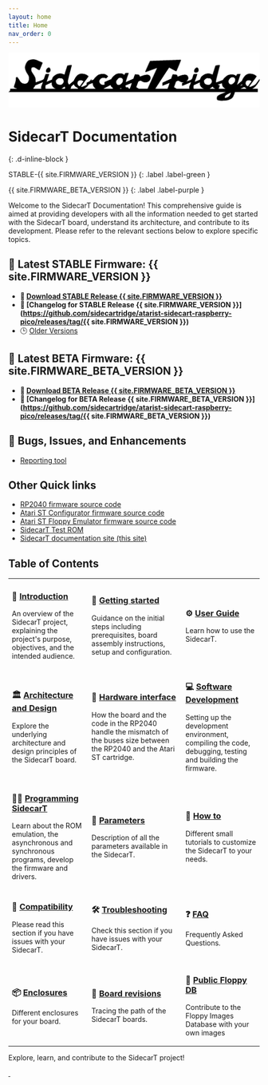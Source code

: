 ```yaml
---
layout: home
title: Home
nav_order: 0
---
```



![SidecarT](/assets/images/SIDECARTRIDGE_TEXT_1920x416_BLACK.png)

# SidecarT Documentation 
{: .d-inline-block }

STABLE-{{ site.FIRMWARE_VERSION }}
{: .label .label-green }

{{ site.FIRMWARE_BETA_VERSION }}
{: .label .label-purple }

Welcome to the SidecarT Documentation! This comprehensive guide is aimed at providing developers with all the information needed to get started with the SidecarT board, understand its architecture, and contribute to its development. Please refer to the relevant sections below to explore specific topics.

## 🚀 Latest STABLE Firmware: {{ site.FIRMWARE_VERSION }}
* **💾 [Download STABLE Release {{ site.FIRMWARE_VERSION }}](https://sidecartridge.com/downloads)**
* **📝 [Changelog for STABLE Release {{ site.FIRMWARE_VERSION }}](https://github.com/sidecartridge/atarist-sidecart-raspberry-pico/releases/tag/{{ site.FIRMWARE_VERSION }})**
* 🕒 [Older Versions](https://github.com/sidecartridge/atarist-sidecart-raspberry-pico/releases)

## 🚀 Latest BETA Firmware: {{ site.FIRMWARE_BETA_VERSION }}
* **💾 [Download BETA Release {{ site.FIRMWARE_BETA_VERSION }}](https://sidecartridge.com/downloads)**
* **📝 [Changelog for BETA Release {{ site.FIRMWARE_BETA_VERSION }}](https://github.com/sidecartridge/atarist-sidecart-raspberry-pico/releases/tag/{{ site.FIRMWARE_BETA_VERSION }})**

## 🐞 Bugs, Issues, and Enhancements
* [Reporting tool](https://github.com/sidecartridge/atarist-sidecart-raspberry-pico/issues)

## Other Quick links
* [RP2040 firmware source code](https://github.com/sidecartridge/atarist-sidecart-raspberry-pico)
* [Atari ST Configurator firmware source code](https://github.com/sidecartridge/atarist-sidecart-firmware)
* [Atari ST Floppy Emulator firmware source code](https://github.com/sidecartridge/atarist-sidecart-floppy-emulator)
* [SidecarT Test ROM](https://github.com/sidecartridge/atarist-sidecart-test-rom)
* [SidecarT documentation site (this site)](https://github.com/sidecartridge/sidecart-site-dev-docs)

## Table of Contents

<table style="border-collapse: collapse; border: 0;">
    <tr>
        <td style="border: none;">
            <h3>📘 <a href="/introduction/">Introduction</a></h3>
            <p>An overview of the SidecarT project, explaining the project's purpose, objectives, and the intended audience.</p>
        </td>
        <td style="border: none;">
            <h3>🚀 <a href="/getting_started/">Getting started</a></h3>
            <p>Guidance on the initial steps including prerequisites, board assembly instructions, setup and configuration.</p>
        </td>
        <td style="border: none;">
            <h3>⚙️ <a href="/userguide/">User Guide</a></h3>
            <p>Learn how to use the SidecarT.</p>
        </td>
    </tr>
    <tr>
        <td style="border: none;">
            <h3>🏛️ <a href="/architecture_and_design/">Architecture and Design</a></h3>
            <p>Explore the underlying architecture and design principles of the SidecarT board.</p>
        </td>
        <td style="border: none;">
            <h3>🔌 <a href="/hardware_interface/">Hardware interface</a></h3>
            <p>How the board and the code in the RP2040 handle the mismatch of the buses size between the RP2040 and the Atari ST cartridge.</p>
        </td>
        <td style="border: none;">
            <h3>💻 <a href="/software_development/">Software Development</a></h3>
            <p>Setting up the development environment, compiling the code, debugging, testing and building the firmware.</p>
        </td>
    </tr>
    <tr>
        <td style="border: none;">
            <h3>👨‍💻 <a href="/programming_sidecart/">Programming SidecarT</a></h3>
            <p>Learn about the ROM emulation, the asynchronous and synchronous programs, develop the firmware and drivers.</p>
        </td>
        <td style="border: none;">
            <h3>📄 <a href="/parameters/">Parameters</a></h3>
            <p>Description of all the parameters available in the SidecarT.</p>
        </td>
        <td style="border: none;">
            <h3>🔧 <a href="/how_to/">How to</a></h3>
            <p>Different small tutorials to customize the SidecarT to your needs.</p>
        </td>
    </tr>
    <tr>
        <td style="border: none;">
            <h3>🤝 <a href="/compatibility_issues/">Compatibility</a></h3>
            <p>Please read this section if you have issues with your SidecarT.</p>
        </td>
        <td style="border: none;">
            <h3>🛠️ <a href="/troubleshooting/">Troubleshooting</a></h3>
            <p>Check this section if you have issues with your SidecarT.</p>
        </td>
        <td style="border: none;">
            <h3>❓ <a href="/faq/">FAQ</a></h3>
            <p>Frequently Asked Questions.</p>
        </td>
    </tr>
    <tr>
        <td style="border: none;">
            <h3>📦 <a href="/cases/">Enclosures</a></h3>
            <p>Different enclosures for your board.</p>
        </td>
        <td style="border: none;">
            <h3>🔄 <a href="/revisions/">Board revisions</a></h3>
            <p>Tracing the path of the SidecarT boards.</p>
         </td>
        <td style="border: none;">
            <h3>🔄 <a href="/publicfloppydb/">Public Floppy DB</a></h3>
            <p>Contribute to the Floppy Images Database with your own images</p>
        </td>
    </tr>
</table>


Explore, learn, and contribute to the SidecarT project!

[&nbsp;](/sidecartridge-tos/)